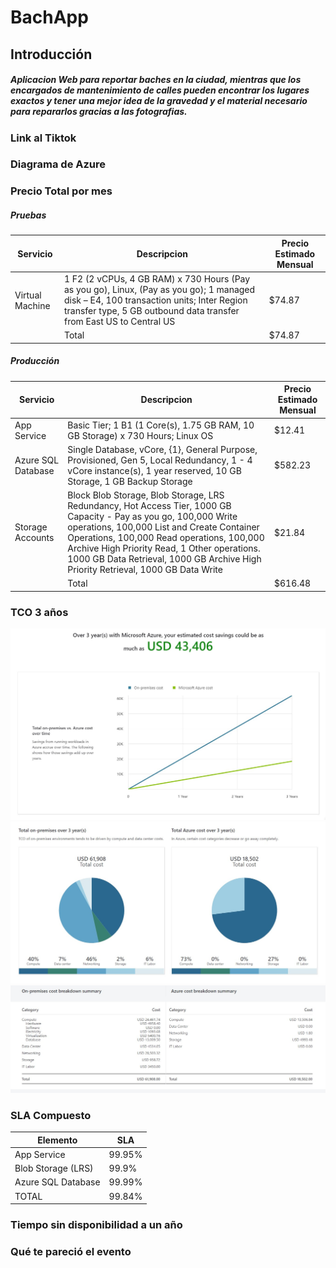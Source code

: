 # BachApp

## Introducción

##### Aplicacion Web para reportar baches en la ciudad, mientras que los encargados de mantenimiento de calles pueden encontrar los lugares exactos y tener una mejor idea de la gravedad y el material necesario para repararlos gracias a las fotografias.

### Link al Tiktok

### Diagrama de Azure


### Precio Total por mes
##### Pruebas
| Servicio | Descripcion | Precio Estimado Mensual |
| ------ | ------ | ------ |
| Virtual Machine | 1 F2 (2 vCPUs, 4 GB RAM) x 730 Hours (Pay as you go), Linux,  (Pay as you go); 1 managed disk – E4, 100 transaction units; Inter Region transfer type, 5 GB outbound data transfer from East US to Central US | $74.87 |
|  | Total | $74.87|
##### Producción

| Servicio | Descripcion | Precio Estimado Mensual |
| ------ | ------ | ------ |
| App Service | Basic Tier; 1 B1 (1 Core(s), 1.75 GB RAM, 10 GB Storage) x 730 Hours; Linux OS | $12.41 |
| Azure SQL Database | Single Database, vCore, {1}, General Purpose, Provisioned, Gen 5, Local Redundancy, 1 - 4 vCore instance(s), 1 year reserved, 10 GB Storage, 1 GB Backup Storage | $582.23 |
| Storage Accounts | Block Blob Storage, Blob Storage, LRS Redundancy, Hot Access Tier, 1000 GB Capacity - Pay as you go, 100,000 Write operations, 100,000 List and Create Container Operations, 100,000 Read operations, 100,000 Archive High Priority Read, 1 Other operations. 1000 GB Data Retrieval, 1000 GB Archive High Priority Retrieval, 1000 GB Data Write | $21.84 |
|  | Total | $616.48 |

### TCO 3 años
![Ahorro en 3 Años](docs/TCO_1.jpg)
![Comparacion de gastos](docs/TCO_2.jpg)
![Resumen detallado](docs/TCO_3.jpg)

### SLA Compuesto
| Elemento | SLA |
| ------ | ------ |
| App Service | 99.95% |
| Blob Storage (LRS) | 99.9% |
| Azure SQL Database | 99.99% |
| TOTAL | 99.84% |

### Tiempo sin disponibilidad a un año

### Qué te pareció el evento